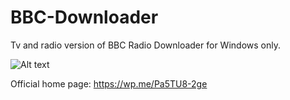 # BBC-Downloader
Tv and radio version of BBC Radio Downloader for Windows only.

![Alt text](https://stevepython.files.wordpress.com/2020/02/bbc-downloader-v1-70w-screenshot.png "Optional title")

Official home page:
https://wp.me/Pa5TU8-2ge

